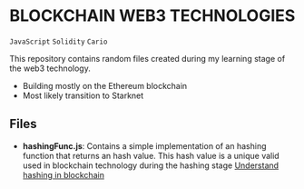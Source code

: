 # BLOCKCHAIN WEB3 TECHNOLOGIES

`JavaScript` `Solidity` `Cario`

This repository contains random files created during my learning stage of the web3 technology.

- Building mostly on the Ethereum blockchain
- Most likely transition to Starknet

## Files

- **hashingFunc.js**:
  Contains a simple implementation of an hashing function that returns an hash value. This hash value is a unique valid used in blockchain technology during the hashing stage [Understand hashing in blockchain](https://www.investopedia.com/terms/h/hash.asp)
